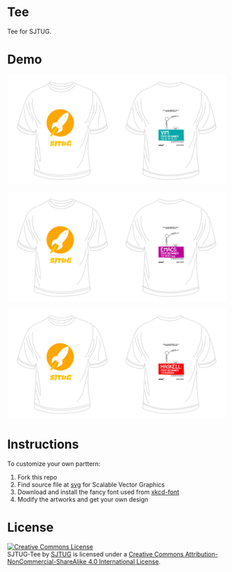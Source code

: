 # Tee
Tee for SJTUG.

# Demo

[![Vim](./demo/vim.png)](./demo/vim.png)

[![Emacs](./demo/emacs.png)](./demo/emacs.png)

[![haskell](./demo/haskell.png)](./demo/haskell.png)

# Instructions

To customize your own parttern:

1. Fork this repo
2. Find source file at [svg](./svg/) for Scalable Vector Graphics
3. Download and install the fancy font used from [xkcd-font](https://github.com/ipython/xkcd-font)
4. Modify the artworks and get your own design

# License

<a rel="license" href="http://creativecommons.org/licenses/by-nc-sa/4.0/"><img alt="Creative Commons License" style="border-width:0" src="https://i.creativecommons.org/l/by-nc-sa/4.0/88x31.png" /></a><br /><span xmlns:dct="http://purl.org/dc/terms/" property="dct:title">SJTUG-Tee</span> by <a xmlns:cc="http://creativecommons.org/ns#" href="http://sjtug.org" property="cc:attributionName" rel="cc:attributionURL">SJTUG</a> is licensed under a <a rel="license" href="http://creativecommons.org/licenses/by-nc-sa/4.0/">Creative Commons Attribution-NonCommercial-ShareAlike 4.0 International License</a>.
